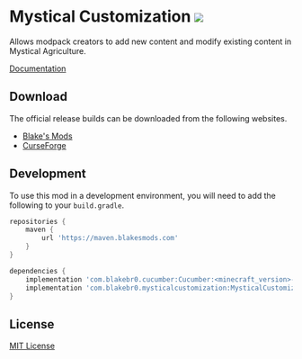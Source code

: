 # Mystical Customization [![](http://cf.way2muchnoise.eu/full_280441_downloads.svg)](https://minecraft.curseforge.com/projects/mystical-customization)
Allows modpack creators to add new content and modify existing content in Mystical Agriculture.

[Documentation](https://blakesmods.com/docs/mysticalcustomization)

## Download

The official release builds can be downloaded from the following websites.

- [Blake's Mods](https://blakesmods.com/mystical-customization/download)
- [CurseForge](https://www.curseforge.com/minecraft/mc-mods/mystical-customization)

## Development

To use this mod in a development environment, you will need to add the following to your `build.gradle`.

```groovy
repositories {
    maven {
        url 'https://maven.blakesmods.com'
    }
}

dependencies {
    implementation 'com.blakebr0.cucumber:Cucumber:<minecraft_version>-<mod_version>'
    implementation 'com.blakebr0.mysticalcustomization:MysticalCustomization:<minecraft_version>-<mod_version>'
}
```

## License

[MIT License](./LICENSE)
